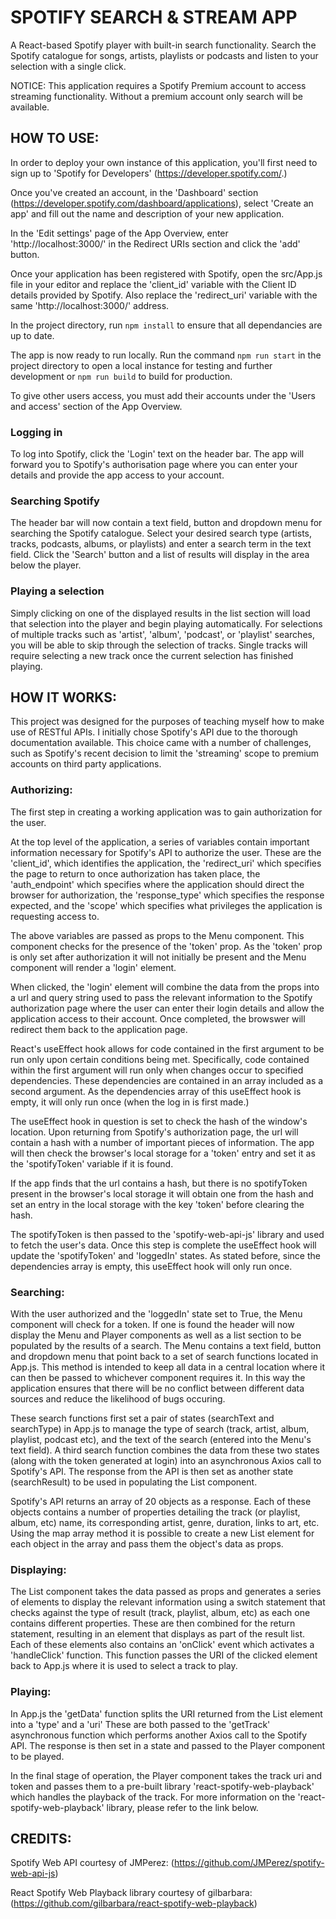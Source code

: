 # SPOTIFY SEARCH & STREAM APP

A React-based Spotify player with built-in search functionality. Search the Spotify catalogue for songs, artists, playlists or podcasts and listen to your selection with a single click.

NOTICE: This application requires a Spotify Premium account to access streaming functionality. Without a premium account only search will be available.

## HOW TO USE:

In order to deploy your own instance of this application, you'll first need to sign up to 'Spotify for Developers' (https://developer.spotify.com/.) 

Once you've created an account, in the 'Dashboard' section (https://developer.spotify.com/dashboard/applications), select 'Create an app' and fill out the name and description of your new application.

In the 'Edit settings' page of the App Overview, enter 'http://localhost:3000/' in the Redirect URIs section and click the 'add' button.

Once your application has been registered with Spotify, open the src/App.js file in your editor and replace the 'client_id' variable with the Client ID details provided by Spotify. Also replace the 'redirect_uri' variable with the same 'http://localhost:3000/' address.

In the project directory, run `npm install` to ensure that all dependancies are up to date.

The app is now ready to run locally. Run the command `npm run start` in the project directory to open a local instance for testing and further development or `npm run build` to build for production.

To give other users access, you must add their accounts under the 'Users and access' section of the App Overview.

### Logging in

To log into Spotify, click the 'Login' text on the header bar. The app will forward you to Spotify's authorisation page where you can enter your details and provide the app access to your account.

### Searching Spotify

The header bar will now contain a text field, button and dropdown menu for searching the Spotify catalogue. Select your desired search type (artists, tracks, podcasts, albums, or playlists) and enter a search term in the text field. Click the 'Search' button and a list of results will display in the area below the player.

### Playing a selection

Simply clicking on one of the displayed results in the list section will load that selection into the player and begin playing automatically. For selections of multiple tracks such as 'artist', 'album', 'podcast', or 'playlist' searches, you will be able to skip through the selection of tracks. Single tracks will require selecting a new track once the current selection has finished playing.

## HOW IT WORKS:

This project was designed for the purposes of teaching myself how to make use of RESTful APIs. I initially chose Spotify's API due to the thorough documentation available. This choice came with a number of challenges, such as Spotify's recent decision to limit the 'streaming' scope to premium accounts on third party applications.

### Authorizing:

The first step in creating a working application was to gain authorization for the user. 

At the top level of the application, a series of variables contain important information necessary for Spotify's API to authorize the user. These are the 'client_id', which identifies the application, the 'redirect_uri' which specifies the page to return to once authorization has taken place, the 'auth_endpoint' which specifies where the application should direct the browser for authorization, the 'response_type' which specifies the response expected, and the 'scope' which specifies what privileges the application is requesting access to.

The above variables are passed as props to the Menu component. This component checks for the presence of the 'token' prop. As the 'token' prop is only set after authorization it will not initially be present and the Menu component will render a 'login' element. 

When clicked, the 'login' element will combine the data from the props into a url and query string used to pass the relevant information to the Spotify authorization page where the user can enter their login details and allow the application access to their account. Once completed, the browswer will redirect them back to the application page.

React's useEffect hook allows for code contained in the first argument to be run only upon certain conditions being met. Specifically, code contained within the first argument will run only when changes occur to specified dependencies. These dependencies are contained in an array included as a second argument. As the dependencies array of this useEffect hook is empty, it will only run once (when the log in is first made.)

The useEffect hook in question  is set to check the hash of the window's location. Upon returning from Spotify's authorization page, the url will contain a hash with a number of important pieces of information. The app will then check the browser's local storage for a 'token' entry and set it as the 'spotifyToken' variable if it is found.

If the app finds that the url contains a hash, but there is no spotifyToken present in the browser's local storage it will obtain one from the hash and set an entry in the local storage with the key 'token' before clearing the hash.

The spotifyToken is then passed to the 'spotify-web-api-js' library and used to fetch the user's data. Once this step is complete the useEffect hook will update the 'spotifyToken' and 'loggedIn' states. As stated before, since the dependencies array is empty, this useEffect hook will only run once.

### Searching:

With the user authorized and the 'loggedIn' state set to True, the Menu component will check for a token. If one is found the header will now display the Menu and Player components as well as a list section to be populated by the results of a search. The Menu contains a text field, button and dropdown menu that point back to a set of search functions located in App.js. This method is intended to keep all data in a central location where it can then be passed to whichever component requires it. In this way the application ensures that there will be no conflict between different data sources and reduce the likelihood of bugs occuring.

These search functions first set a pair of states (searchText and searchType) in App.js to manage the type of search (track, artist, album, playlist, podcast etc), and the text of the search (entered into the Menu's text field). A third search function combines the data from these two states (along with the token generated at login) into an asynchronous Axios call to Spotify's API. The response from the API is then set as another state (searchResult) to be used in populating the List component.

Spotify's API returns an array of 20 objects as a response. Each of these objects contains a number of properties detailing the track (or playlist, album, etc) name, its corresponding artist, genre, duration, links to art, etc. Using the map array method it is possible to create a new List element for each object in the array and pass them the object's data as props.

### Displaying:

The List component takes the data passed as props and generates a series of elements to display the relevant information using a switch statement that checks against the type of result (track, playlist, album, etc) as each one contains different properties. These are then combined for the return statement, resulting in an element that displays as part of the result list. Each of these elements also contains an 'onClick' event which activates a 'handleClick' function. This function passes the URI of the clicked element back to App.js where it is used to select a track to play.

### Playing:

In App.js the 'getData' function splits the URI returned from the List element into a 'type' and a 'uri' These are both passed to the 'getTrack' asynchronous function which performs another Axios call to the Spotify API. The response is then set in a state and passed to the Player component to be played.

In the final stage of operation, the Player component takes the track uri and token and passes them to a pre-built library 'react-spotify-web-playback' which handles the playback of the track. For more information on the 'react-spotify-web-playback' library, please refer to the link below.

## CREDITS:

Spotify Web API courtesy of JMPerez: (https://github.com/JMPerez/spotify-web-api-js)

React Spotify Web Playback library courtesy of gilbarbara: (https://github.com/gilbarbara/react-spotify-web-playback)

